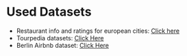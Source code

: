 # Used Datasets
* Restaurant info and ratings for european cities: [Click here](https://www.kaggle.com/datasets/damienbeneschi/krakow-ta-restaurans-data-raw/)
* Tourpedia datasets: [Click Here](http://tour-pedia.org/about/datasets.html)
* Berlin Airbnb dataset: [Click Here](https://data.world/datasets/berlin)
